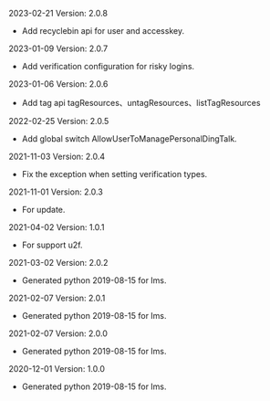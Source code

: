 2023-02-21 Version: 2.0.8
- Add recyclebin api for user and accesskey.

2023-01-09 Version: 2.0.7
- Add verification configuration for risky logins.

2023-01-06 Version: 2.0.6
- Add tag api tagResources、untagResources、listTagResources

2022-02-25 Version: 2.0.5
- Add global switch AllowUserToManagePersonalDingTalk.

2021-11-03 Version: 2.0.4
- Fix the exception when setting verification types.

2021-11-01 Version: 2.0.3
- For update.

2021-04-02 Version: 1.0.1
- For support u2f.

2021-03-02 Version: 2.0.2
- Generated python 2019-08-15 for Ims.

2021-02-07 Version: 2.0.1
- Generated python 2019-08-15 for Ims.

2021-02-07 Version: 2.0.0
- Generated python 2019-08-15 for Ims.

2020-12-01 Version: 1.0.0
- Generated python 2019-08-15 for Ims.

